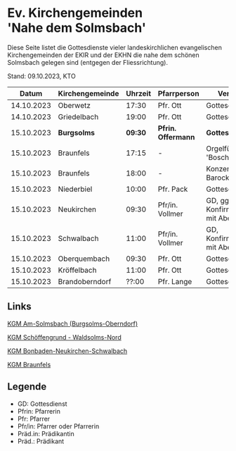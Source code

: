 # Ev. Kirchengemeinden<br>'Nahe dem Solmsbach'
Diese Seite listet die Gottesdienste vieler landeskirchlichen evangelischen Kirchengemeinden
der EKIR und der EKHN die nahe dem schönen Solmsbach gelegen sind (entgegen der Fliessrichtung).

Stand: 09.10.2023, KTO

Datum        | Kirchengemeinde | Uhrzeit    | Pfarrperson       | Veranstaltung |
------------ | --------------- | ---------- | ----------------- | ------------- |
14.10.2023   | Oberwetz        | 17:30      | Pfr. Ott          | Gottesdienst  |
14.10.2023   | Griedelbach     | 19:00      | Pfr. Ott          | Gottesdienst  |
15.10.2023   | **Burgsolms**   | **09:30**  | **Pfrin. Offermann**  | **Gottesdienst** | 
15.10.2023   | Braunfels       | 17:15      | -                 | Orgelführung 'Bosch-Orgel' |
15.10.2023   | Braunfels       | 18:00      | -                 | Konzert mit Barockmusik |
15.10.2023   | Niederbiel      | 10:00      | Pfr. Pack         | Gottesdienst  |
15.10.2023   | Neukirchen      | 09:30      | Pfr/in. Vollmer   | GD, ggf. Konfirmationsjubiläen mit Abendmahl |
15.10.2023   | Schwalbach      | 11:00      | Pfr/in. Vollmer   | GD, Konfirmationsjubiläen mit Abendmahl |
15.10.2023   | Oberquembach    | 09:30      | Pfr. Ott          | Gottesdienst  |
15.10.2023   | Kröffelbach     | 11:00      | Pfr. Ott          | Gottesdienst  |
15.10.2023   | Brandoberndorf  | ??:00      | Pfr. Lange        | Gottesdienst  | 

## Links

[KGM Am-Solmsbach (Burgsolms-Oberndorf)](https://burgsolms.ekir.de)

[KGM Schöffengrund - Waldsolms-Nord](https://schoeffengrund-waldsolms.ekir.de)

[KGM Bonbaden-Neukirchen-Schwalbach](https://www.evangelisch-bonbaden-schwalbach-neukirchen.de/gottesdienste/)

[KGM Braunfels](https://www.evangelisch-in-braunfels.de)


## Legende
- GD: Gottesdienst
- Pfrin: Pfarrerin
- Pfr: Pfarrer
- Pfr/in: Pfarrer oder Pfarrerin
- Präd.in: Prädikantin
- Präd.: Prädikant
